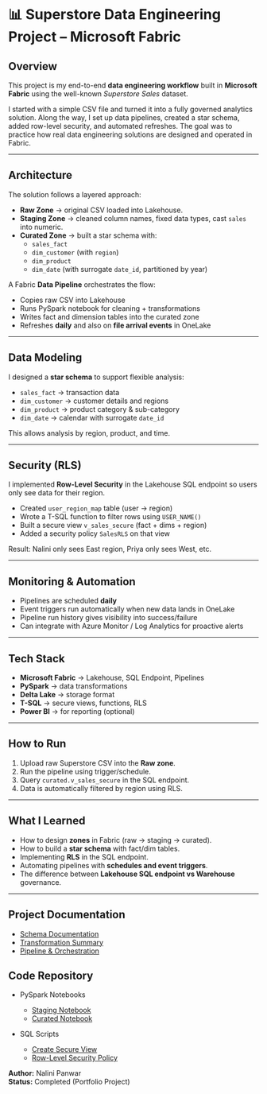 # 📊 Superstore Data Engineering Project – Microsoft Fabric  

## Overview  
This project is my end-to-end **data engineering workflow** built in **Microsoft Fabric** using the well-known *Superstore Sales* dataset.  

I started with a simple CSV file and turned it into a fully governed analytics solution. Along the way, I set up data pipelines, created a star schema, added row-level security, and automated refreshes. The goal was to practice how real data engineering solutions are designed and operated in Fabric.  

---

## Architecture  
The solution follows a layered approach:  

- **Raw Zone** → original CSV loaded into Lakehouse.  
- **Staging Zone** → cleaned column names, fixed data types, cast `sales` into numeric.  
- **Curated Zone** → built a star schema with:  
  - `sales_fact`  
  - `dim_customer` (with `region`)  
  - `dim_product`  
  - `dim_date` (with surrogate `date_id`, partitioned by year)  

A Fabric **Data Pipeline** orchestrates the flow:  
- Copies raw CSV into Lakehouse  
- Runs PySpark notebook for cleaning + transformations  
- Writes fact and dimension tables into the curated zone  
- Refreshes **daily** and also on **file arrival events** in OneLake  

---

## Data Modeling  
I designed a **star schema** to support flexible analysis:  

- `sales_fact` → transaction data  
- `dim_customer` → customer details and regions  
- `dim_product` → product category & sub-category  
- `dim_date` → calendar with surrogate `date_id`  

This allows analysis by region, product, and time.  

---

## Security (RLS)  
I implemented **Row-Level Security** in the Lakehouse SQL endpoint so users only see data for their region.  

- Created `user_region_map` table (user → region)  
- Wrote a T-SQL function to filter rows using `USER_NAME()`  
- Built a secure view `v_sales_secure` (fact + dims + region)  
- Added a security policy `SalesRLS` on that view  

Result: Nalini only sees East region, Priya only sees West, etc.  

---

## Monitoring & Automation  
- Pipelines are scheduled **daily**  
- Event triggers run automatically when new data lands in OneLake  
- Pipeline run history gives visibility into success/failure  
- Can integrate with Azure Monitor / Log Analytics for proactive alerts  

---

## Tech Stack  
- **Microsoft Fabric** → Lakehouse, SQL Endpoint, Pipelines  
- **PySpark** → data transformations  
- **Delta Lake** → storage format  
- **T-SQL** → secure views, functions, RLS  
- **Power BI** → for reporting (optional)  

---

## How to Run  
1. Upload raw Superstore CSV into the **Raw zone**.  
2. Run the pipeline using trigger/schedule. 
3. Query `curated.v_sales_secure` in the SQL endpoint.  
4. Data is automatically filtered by region using RLS.  

---

## What I Learned  
- How to design **zones** in Fabric (raw → staging → curated).  
- How to build a **star schema** with fact/dim tables.  
- Implementing **RLS** in the SQL endpoint.  
- Automating pipelines with **schedules and event triggers**.  
- The difference between **Lakehouse SQL endpoint vs Warehouse** governance.  

---

## Project Documentation

- [Schema Documentation](docs/schema.md)  
- [Transformation Summary](docs/transformations.md)  
- [Pipeline & Orchestration](docs/pipeline.md)  

## Code Repository

- PySpark Notebooks  
  - [Staging Notebook](notebooks/staging_notebook.py)  
  - [Curated Notebook](notebooks/curated_notebook.py)  

- SQL Scripts  
  - [Create Secure View](sql/create_view.sql)  
  - [Row-Level Security Policy](sql/rls_policy.sql)  


**Author:** Nalini Panwar  
**Status:** Completed (Portfolio Project)

